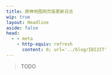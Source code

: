 ```yaml
---
title: 原神地图网页版更新日志
wip: true
layout: Headline
aside: false
head:
  - - meta
    - http-equiv: refresh
      content: 0; url='../blog/IBI2IT'
---
```


> TODO

